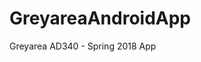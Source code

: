 # GreyareaAndroidApp
Greyarea AD340 - Spring 2018 App

<a href="https://giphy.com/gifs/myapp-2UGbsFp7nkYWUzEBMj"></a>
